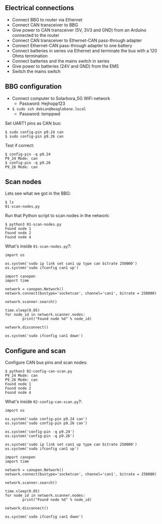 
## Electrical connections

- Connect BBG to router via Ethernet
- Connect CAN transceiver to BBG
- Give power to CAN transceiver (5V, 3V3 and GND) from an Arduino connected to the router
- Connect CAN transceiver to Ethernet-CAN pass-through adapter
- Connect Ethernet-CAN pass-through adapter to one battery
- Connect batteries in series via Ethernet and terminate the bus with a 120 Ohms termination
- Connect batteries and the mains switch in series
- Give power to batteries (24V and GND) from the EMS
- Switch the mains switch

## BBG configuration

- Connect computer to Solarbora_5G WiFi network
  - Password: Hejhopp123
- `$ sudo ssh debian@beaglebone.local`
  - Password: temppwd

Set UART1 pins as CAN bus:
```
$ sudo config-pin p9.24 can
$ sudo config-pin p9.26 can
```

Test if correct:
```
$ config-pin -q p9.24
P9_24 Mode: can
$ config-pin -q p9.26
P9_26 Mode: can
```

## Scan nodes

Lets see what we got in the BBG:
```
$ ls
01-scan-nodes.py
```

Run that Python script to scan nodes in the network:
```
$ python3 01-scan-nodes.py
Found node 1
Found node 2
Found node 4
```

What's inside `01-scan-nodes.py`?:
```
import os

os.system('sudo ip link set can1 up type can bitrate 250000')
os.system('sudo ifconfig can1 up')

import canopen
import time

network = canopen.Network()
network.connect(bustype='socketcan', channel='can1', bitrate = 250000)

network.scanner.search()

time.sleep(0.05)
for node_id in network.scanner.nodes:
        print("Found node %d" % node_id)

network.disconnect()

os.system('sudo ifconfig can1 down')
```

## Configure and scan

Configure CAN bus pins and scan nodes:
```
$ python3 02-config-can-scan.py
P9_24 Mode: can
P9_26 Mode: can
Found node 1
Found node 2
Found node 4
```

What's inside `02-config-can-scan.py`?:
```
import os

os.system('sudo config-pin p9.24 can')
os.system('sudo config-pin p9.26 can')

os.system('config-pin -q p9.24')
os.system('config-pin -q p9.26')

os.system('sudo ip link set can1 up type can bitrate 250000')
os.system('sudo ifconfig can1 up')

import canopen
import time

network = canopen.Network()
network.connect(bustype='socketcan', channel='can1', bitrate = 250000)

network.scanner.search()

time.sleep(0.05)
for node_id in network.scanner.nodes:
        print("Found node %d" % node_id)

network.disconnect()

os.system('sudo ifconfig can1 down')
```
